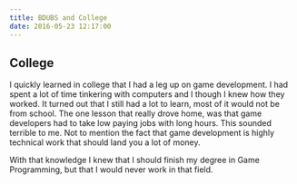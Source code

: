 ```yaml
---
title: BDUBS and College
date: 2016-05-23 12:17:00
---
```


## College

I quickly learned in college that I had a leg up on game development. I had spent a lot of time tinkering with computers and I though I knew how they worked. It turned out that I still had a lot to learn, most of it would not be from school. The one lesson that really drove home, was that game developers had to take low paying jobs with long hours. This sounded terrible to me. Not to mention the fact that game development is highly technical work that should land you a lot of money.

With that knowledge I knew that I should finish my degree in Game Programming, but that I would never work in that field.

